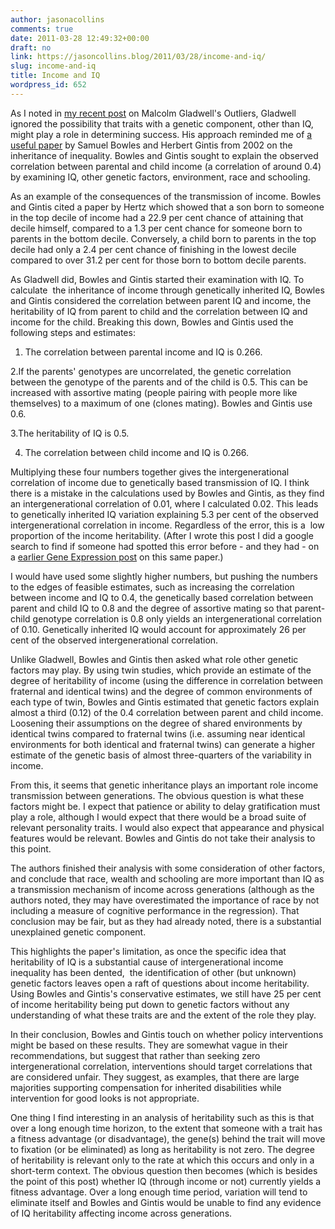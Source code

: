 ```yaml
---
author: jasonacollins
comments: true
date: 2011-03-28 12:49:32+00:00
draft: no
link: https://jasoncollins.blog/2011/03/28/income-and-iq/
slug: income-and-iq
title: Income and IQ
wordpress_id: 652
---
```


As I noted in [my recent post](https://jasoncollins.blog/2011/03/gladwells-outliers/) on Malcolm Gladwell's Outliers, Gladwell ignored the possibility that traits with a genetic component, other than IQ, might play a role in determining success. His approach reminded me of [a useful paper](http://dx.doi.org/10.1257/089533002760278686) by Samuel Bowles and Herbert Gintis from 2002 on the inheritance of inequality. Bowles and Gintis sought to explain the observed correlation between parental and child income (a correlation of around 0.4) by examining IQ, other genetic factors, environment, race and schooling.

As an example of the consequences of the transmission of income. Bowles and Gintis cited a paper by Hertz which showed that a son born to someone in the top decile of income had a 22.9 per cent chance of attaining that decile himself, compared to a 1.3 per cent chance for someone born to parents in the bottom decile. Conversely, a child born to parents in the top decile had only a 2.4 per cent chance of finishing in the lowest decile compared to over 31.2 per cent for those born to bottom decile parents.

As Gladwell did, Bowles and Gintis started their examination with IQ. To calculate  the inheritance of income through genetically inherited IQ, Bowles and Gintis considered the correlation between parent IQ and income, the heritability of IQ from parent to child and the correlation between IQ and income for the child. Breaking this down, Bowles and Gintis used the following steps and estimates:

1. The correlation between parental income and IQ is 0.266.

2.If the parents' genotypes are uncorrelated, the genetic correlation between the genotype of the parents and of the child is 0.5. This can be increased with assortive mating (people pairing with people more like themselves) to a maximum of one (clones mating). Bowles and Gintis use 0.6.

3.The heritability of IQ is 0.5.

4. The correlation between child income and IQ is 0.266.

Multiplying these four numbers together gives the intergenerational correlation of income due to genetically based transmission of IQ. I think there is a mistake in the calculations used by Bowles and Gintis, as they find an intergenerational correlation of 0.01, where I calculated 0.02. This leads to genetically inherited IQ variation explaining 5.3 per cent of the observed intergenerational correlation in income. Regardless of the error, this is a  low proportion of the income heritability. (After I wrote this post I did a google search to find if someone had spotted this error before - and they had - on a [earlier Gene Expression post](http://www.gnxp.com/blog/2008/07/inheritance-of-inequality-big-insight.php) on this same paper.)

I would have used some slightly higher numbers, but pushing the numbers to the edges of feasible estimates, such as increasing the correlation between income and IQ to 0.4, the genetically based correlation between parent and child IQ to 0.8 and the degree of assortive mating so that parent-child genotype correlation is 0.8 only yields an intergenerational correlation of 0.10. Genetically inherited IQ would account for approximately 26 per cent of the observed intergenerational correlation.

Unlike Gladwell, Bowles and Gintis then asked what role other genetic factors may play. By using twin studies, which provide an estimate of the degree of heritability of income (using the difference in correlation between fraternal and identical twins) and the degree of common environments of each type of twin, Bowles and Gintis estimated that genetic factors explain almost a third (0.12) of the 0.4 correlation between parent and child income. Loosening their assumptions on the degree of shared environments by identical twins compared to fraternal twins (i.e. assuming near identical environments for both identical and fraternal twins) can generate a higher estimate of the genetic basis of almost three-quarters of the variability in income.

From this, it seems that genetic inheritance plays an important role income transmission between generations. The obvious question is what these factors might be. I expect that patience or ability to delay gratification must play a role, although I would expect that there would be a broad suite of relevant personality traits. I would also expect that appearance and physical features would be relevant. Bowles and Gintis do not take their analysis to this point.

The authors finished their analysis with some consideration of other factors, and conclude that race, wealth and schooling are more important than IQ as a transmission mechanism of income across generations (although as the authors noted, they may have overestimated the importance of race by not including a measure of cognitive performance in the regression). That conclusion may be fair, but as they had already noted, there is a substantial unexplained genetic component.

This highlights the paper's limitation, as once the specific idea that heritability of IQ is a substantial cause of intergenerational income inequality has been dented,  the identification of other (but unknown) genetic factors leaves open a raft of questions about income heritability. Using Bowles and Gintis's conservative estimates, we still have 25 per cent of income heritability being put down to genetic factors without any understanding of what these traits are and the extent of the role they play.

In their conclusion, Bowles and Gintis touch on whether policy interventions might be based on these results. They are somewhat vague in their recommendations, but suggest that rather than seeking zero intergenerational correlation, interventions should target correlations that are considered unfair. They suggest, as examples, that there are large majorities supporting compensation for inherited disabilities while intervention for good looks is not appropriate.

One thing I find interesting in an analysis of heritability such as this is that over a long enough time horizon, to the extent that someone with a trait has a fitness advantage (or disadvantage), the gene(s) behind the trait will move to fixation (or be eliminated) as long as heritability is not zero. The degree of heritability is relevant only to the rate at which this occurs and only in a short-term context. The obvious question then becomes (which is besides the point of this post) whether IQ (through income or not) currently yields a fitness advantage. Over a long enough time period, variation will tend to eliminate itself and Bowles and Gintis would be unable to find any evidence of IQ heritability affecting income across generations.
